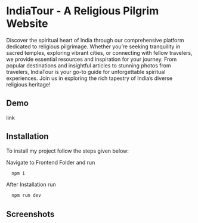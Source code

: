 
# IndiaTour - A Religious Pilgrim Website

Discover the spiritual heart of India through our comprehensive platform dedicated to religious pilgrimage. Whether you’re seeking tranquility in sacred temples, exploring vibrant cities, or connecting with fellow travelers, we provide essential resources and inspiration for your journey. From popular destinations and insightful articles to stunning photos from travelers, IndiaTour is your go-to guide for unforgettable spiritual experiences. Join us in exploring the rich tapestry of India’s diverse religious heritage!




## Demo

link


## Installation

To install my project follow the steps given below:

Navigate to Frontend Folder and run
```bash
  npm i
```

After Installation run
```bash
  npm run dev
```
    
## Screenshots

